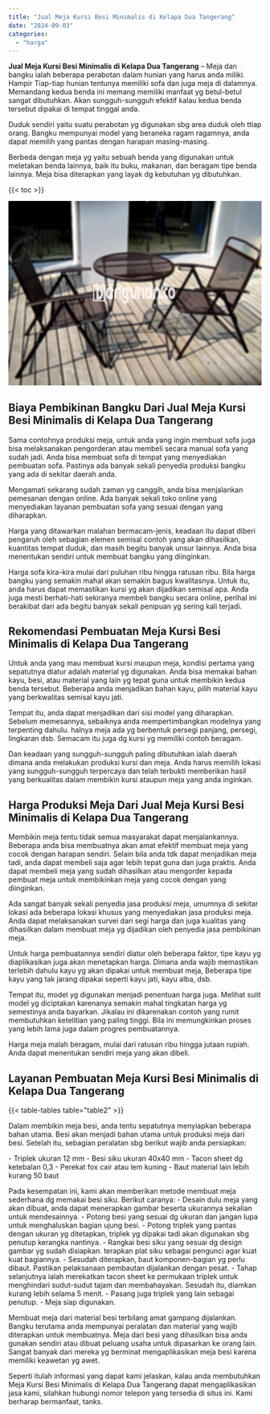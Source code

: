 ```yaml
---
title: "Jual Meja Kursi Besi Minimalis di Kelapa Dua Tangerang"
date: "2024-09-03"
categories: 
  - "harga"
---
```


**Jual Meja Kursi Besi Minimalis di Kelapa Dua Tangerang** – Meja dan bangku ialah beberapa perabotan dalam hunian yang harus anda miliki. Hampir Tiap-tiap hunian tentunya memiliki sofa dan juga meja di dalamnya. Memandang kedua benda ini memang memiliki manfaat yg betul-betul sangat dibutuhkan. Akan sungguh-sungguh efektif kalau kedua benda tersebut dipakai di tempat tinggal anda.

Duduk sendiri yaitu suatu perabotan yg digunakan sbg area duduk oleh ttiap orang. Bangku mempunyai model yang beraneka ragam ragamnya, anda dapat memilih yang pantas dengan harapan masing-masing.

Berbeda dengan meja yg yaitu sebuah benda yang digunakan untuk meletakan benda lainnya, baik itu buku, makanan, dan beragam tipe benda lainnya. Meja bisa diterapkan yang layak dg kebutuhan yg dibutuhkan.

{{< toc >}}

![Jual Meja Kursi Besi Minimalis di Kelapa Dua Tangerang](/images/jual-meja-besi-murah30.png)

## Biaya Pembikinan Bangku Dari Jual Meja Kursi Besi Minimalis di Kelapa Dua Tangerang

Sama contohnya produksi meja, untuk anda yang ingin membuat sofa juga bisa melaksanakan pengorderan atau membeli secara manual sofa yang sudah jadi. Anda bisa membuat sofa di tempat yang menyediakan pembuatan sofa. Pastinya ada banyak sekali penyedia produksi bangku yang ada di sekitar daerah anda.

Mengamati sekarang sudah zaman yg canggih, anda bisa menjalankan pemesanan dengan online. Ada banyak sekali toko online yang menyediakan layanan pembuatan sofa yang sesuai dengan yang diharapkan.

Harga yang ditawarkan malahan bermacam-jenis, keadaan itu dapat diberi pengaruh oleh sebagian elemen semisal contoh yang akan dihasilkan, kuantitas tempat duduk, dan masih begitu banyak unsur lainnya. Anda bisa menentukan sendiri untuk membuat bangku yang diinginkan.

Harga sofa kira-kira mulai dari puluhan ribu hingga ratusan ribu. Bila harga bangku yang semakin mahal akan semakin bagus kwalitasnya. Untuk itu, anda harus dapat memastikan kursi yg akan dijadikan semisal apa. Anda juga mesti berhati-hati sekiranya membeli bangku secara online, perihal ini berakibat dari ada begitu banyak sekali penipuan yg sering kali terjadi.

## Rekomendasi Pembuatan Meja Kursi Besi Minimalis di Kelapa Dua Tangerang

Untuk anda yang mau membuat kursi maupun meja, kondisi pertama yang sepatutnya diatur adalah material yg digunakan. Anda bisa memakai bahan kayu, besi, atau material yang lain yg tepat guna untuk membikin kedua benda tersebut. Beberapa anda menjadikan bahan kayu, pilih material kayu yang berkwalitas semisal kayu jati.

Tempat itu, anda dapat menjadikan dari sisi model yang diharapkan. Sebelum memesannya, sebaiknya anda mempertimbangkan modelnya yang terpenting dahulu. halnya meja ada yg berbentuk persegi panjang, persegi, lingkaran dsb. Semacam itu juga dg kursi yg memiliki contoh beragam.

Dan keadaan yang sungguh-sungguh paling dibutuhkan ialah daerah dimana anda melakukan produksi kursi dan meja. Anda harus memilih lokasi yang sungguh-sungguh terpercaya dan telah terbukti memberikan hasil yang berkualitas dalam membikin kursi ataupun meja yang anda inginkan.

## Harga Produksi Meja Dari Jual Meja Kursi Besi Minimalis di Kelapa Dua Tangerang

Membikin meja tentu tidak semua masyarakat dapat menjalankannya. Beberapa anda bisa membuatnya akan amat efektif membuat meja yang cocok dengan harapan sendiri. Selain bila anda tdk dapat menjadikan meja tadi, anda dapat membeli saja agar lebih tepat guna dan juga praktis. Anda dapat membeli meja yang sudah dihasilkan atau mengorder kepada pembuat meja untuk membikinkan meja yang cocok dengan yang diinginkan.

Ada sangat banyak sekali penyedia jasa produksi meja, umumnya di sekitar lokasi ada beberapa lokasi khusus yang menyediakan jasa produksi meja. Anda dapat melaksanakan survei dari segi harga dan juga kualitas yang dihasilkan dalam membuat meja yg dijadikan oleh penyedia jasa pembikinan meja.

Untuk harga pembuatannya sendiri diatur oleh beberapa faktor, tipe kayu yg diaplikasikan juga akan menetapkan harga. Dimana anda wajib memastikan terlebih dahulu kayu yg akan dipakai untuk membuat meja, Beberapa tipe kayu yang tak jarang dipakai seperti kayu jati, kayu alba, dsb.

Tempat itu, model yg digunakan menjadi penentuan harga juga. Melihat sulit model yg diciptakan karenanya semakin mahal tingkatan harga yg semestinya anda bayarkan. Jikalau ini dikarenakan contoh yang rumit membutuhkan ketelitian yang paling tinggi. Bila ini memungkinkan proses yang lebih lama juga dalam progres pembuatannya.

Harga meja malah beragam, mulai dari ratusan ribu hingga jutaan rupiah. Anda dapat menentukan sendiri meja yang akan dibeli.

## Layanan Pembuatan Meja Kursi Besi Minimalis di Kelapa Dua Tangerang

{{< table-tables table="table2" >}}

Dalam membikin meja besi, anda tentu sepatutnya menyiapkan beberapa bahan utama. Besi akan menjadi bahan utama untuk produksi meja dari besi. Setelah itu, sebagian peralatan sbg berikut wajib anda persiapkan:

\- Triplek ukuran 12 mm - Besi siku ukuran 40x40 mm - Tacon sheet dg ketebalan 0,3 - Perekat fox cair atau lem kuning - Baut material lain lebih kurang 50 baut

Pada kesempatan ini, kami akan memberikan metode membuat meja sederhana dg memakai besi siku. Berikut caranya: - Desain dulu meja yang akan dibuat, anda dapat menerapkan gambar beserta ukurannya sekalian untuk mendesainnya. - Potong besi yang sesuai dg ukuran dan jangan lupa untuk menghaluskan bagian ujung besi. - Potong triplek yang pantas dengan ukuran yg ditetapkan, triplek yg dipakai tadi akan digunakan sbg penutup kerangka nantinya. - Rangkai besi siku yang sesuai dg design gambar yg sudah disiapkan. terapkan plat siku sebagai pengunci agar kuat kuat bagiannya. - Sesudah diterapkan, baut komponen-bagian yg perlu dibaut. Pastikan pelaksanaan pembautan dijalankan dengan pesat. - Tahap selanjutnya ialah merekatkan tacon sheet ke permukaan triplek untuk menghindari sudut-sudut tajam dan membahayakan. Sesudah itu, diamkan kurang lebih selama 5 menit. - Pasang juga triplek yang lain sebagai penutup. - Meja siap digunakan.

Membuat meja dari material besi terbilang amat gampang dijalankan. Bangku terutama anda mempunyai peralatan dan material yang wajib diterapkan untuk membuatnya. Meja dari besi yang dihasilkan bisa anda gunakan sendiri atau dibuat peluang usaha untuk dipasarkan ke orang lain. Sangat banyak dari mereka yg berminat mengaplikasikan meja besi karena memiliki keawetan yg awet.

Seperti itulah informasi yang dapat kami jelaskan, kalau anda membutuhkan Meja Kursi Besi Minimalis di Kelapa Dua Tangerang dapat mengaplikasikan jasa kami, silahkan hubungi nomor telepon yang tersedia di situs ini. Kami berharap bermanfaat, tanks.
